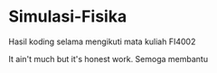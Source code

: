 # Simulasi-Fisika

Hasil koding selama mengikuti mata kuliah FI4002

It ain't much but it's honest work. Semoga membantu
